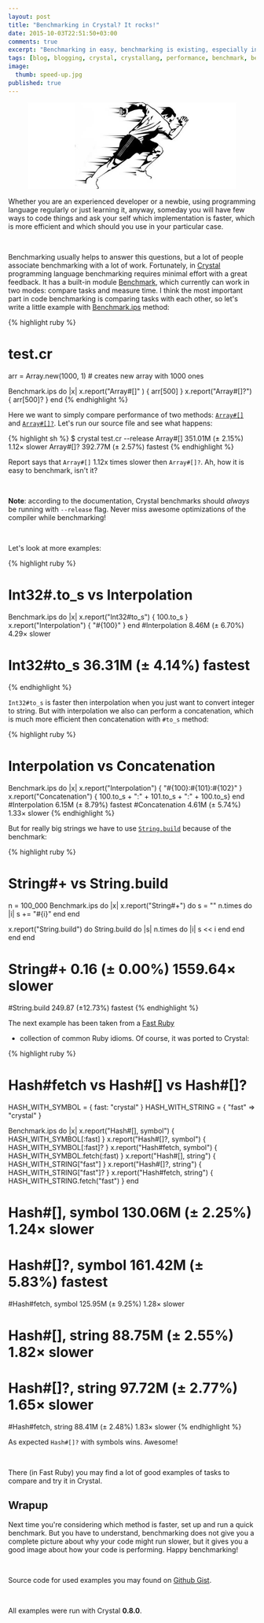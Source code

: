 ```yaml
---
layout: post
title: "Benchmarking in Crystal? It rocks!"
date: 2015-10-03T22:51:50+03:00
comments: true
excerpt: "Benchmarking in easy, benchmarking is existing, especially in Crystal! Checkout a quick overview with practical examples."
tags: [blog, blogging, crystal, crystallang, performance, benchmark, benchmarking, ips, benchmark-ips]
image:
  thumb: speed-up.jpg
published: true
---
```


<figure>
  <img src="/images/speed-up.jpg">
</figure>

Whether you are an experienced developer or a newbie, using programming language regularly or just learning it,
anyway, someday you will have few ways to code things and ask your self which implementation is faster,
which is more efficient and which should you use in your particular case.

<br>

Benchmarking usually helps to answer this questions, but a lot of people associate benchmarking with a lot of work.
Fortunately, in [Crystal](http://crystal-lang.org/) programming language benchmarking requires minimal effort with a great feedback.
It has a built-in module [Benchmark](http://crystal-lang.org/api/Benchmark.html),
which currently can work in two modes: compare tasks and measure time.
I think the most important part in code benchmarking is comparing tasks with each other,
so let's write a little example with [Benchmark.ips](http://crystal-lang.org/api/Benchmark.html#ips%28calculation%3D%3Cspanclass%3D%22n%22%3E5%3C%2Fspan%3E%2Cwarmup%3D%3Cspanclass%3D%22n%22%3E2%3C%2Fspan%3E%2Cinteractive%3D%3Cspanclass%3D%22t%22%3ESTDOUT%3C%2Fspan%3E.tty%3F%2C%26block%29-instance-method) method:

{% highlight ruby %}
# test.cr
arr = Array.new(1000, 1) # creates new array with 1000 ones

Benchmark.ips do |x|
  x.report("Array#[]" )  { arr[500]  }
  x.report("Array#[]?")  { arr[500]? }
end
{% endhighlight %}

Here we want to simply compare performance of two methods: [`Array#[]`](http://crystal-lang.org/api/Array.html#%5B%5D%28index%3AInt%29-instance-method) and [`Array#[]?`](http://crystal-lang.org/api/Array.html#%5B%5D%3F%28index%3AInt%29-instance-method).
Let's run our source file and see what happens:

{% highlight sh %}
$ crystal test.cr --release
 Array#[] 351.01M (± 2.15%)  1.12× slower
Array#[]? 392.77M (± 2.57%)       fastest
{% endhighlight %}

Report says that `Array#[]` 1.12x times slower then `Array#[]?`. Ah, how it is easy to benchmark, isn't it?

<br>

**Note**: according to the documentation, Crystal benchmarks should *always* be running with `--release` flag.
Never miss awesome optimizations of the compiler while benchmarking!

<br>

Let's look at more examples:

{% highlight ruby %}
# Int32#.to_s vs Interpolation
Benchmark.ips do |x|
  x.report("Int32#to_s")    { 100.to_s }
  x.report("Interpolation") { "#{100}" }
end
#Interpolation   8.46M (± 6.70%)  4.29× slower
#   Int32#to_s  36.31M (± 4.14%)       fastest
{% endhighlight %}

`Int32#to_s` is faster then interpolation when you just want to convert integer to string.
But with interpolation we also can perform a concatenation,
which is much more efficient then concatenation with `#to_s` method:

{% highlight ruby %}
# Interpolation vs Concatenation
Benchmark.ips do |x|
  x.report("Interpolation") { "#{100}:#{101}:#{102}" }
  x.report("Concatenation") { 100.to_s + ":" + 101.to_s + ":" + 100.to_s}
end
#Interpolation   6.15M (± 8.79%)       fastest
#Concatenation   4.61M (± 5.74%)  1.33× slower
{% endhighlight %}

But for really big strings we have to use [`String.build`](http://crystal-lang.org/api/String.html#build%28capacity%3D%3Cspanclass%3D%22n%22%3E64%3C%2Fspan%3E%2C%26block%29-class-method)
because of the benchmark:

{% highlight ruby %}
# String#+ vs String.build
n = 100_000
Benchmark.ips do |x|
  x.report("String#+") do
    s = ""
    n.times do |i|
      s += "#{i}"
    end
  end

  x.report("String.build") do
    String.build do |s|
      n.times do |i|
        s << i
      end
    end
  end
end
#    String#+   0.16  (± 0.00%) 1559.64× slower
#String.build 249.87  (±12.73%)         fastest
{% endhighlight %}

The next example has been taken from a [Fast Ruby](https://github.com/JuanitoFatas/fast-ruby)
- collection of common Ruby idioms. Of course, it was ported to Crystal:

{% highlight ruby %}
# Hash#fetch vs Hash#[] vs Hash#[]?
HASH_WITH_SYMBOL = { fast: "crystal" }
HASH_WITH_STRING = { "fast" => "crystal" }

Benchmark.ips do |x|
  x.report("Hash#[], symbol")    { HASH_WITH_SYMBOL[:fast]        }
  x.report("Hash#[]?, symbol")   { HASH_WITH_SYMBOL[:fast]?       }
  x.report("Hash#fetch, symbol") { HASH_WITH_SYMBOL.fetch(:fast)  }
  x.report("Hash#[], string")    { HASH_WITH_STRING["fast"]       }
  x.report("Hash#[]?, string")   { HASH_WITH_STRING["fast"]?      }
  x.report("Hash#fetch, string") { HASH_WITH_STRING.fetch("fast") }
end
#   Hash#[], symbol 130.06M (± 2.25%)  1.24× slower
#  Hash#[]?, symbol 161.42M (± 5.83%)       fastest
#Hash#fetch, symbol 125.95M (± 9.25%)  1.28× slower
#   Hash#[], string  88.75M (± 2.55%)  1.82× slower
#  Hash#[]?, string  97.72M (± 2.77%)  1.65× slower
#Hash#fetch, string  88.41M (± 2.48%)  1.83× slower
{% endhighlight %}

As expected `Hash#[]?` with symbols wins. Awesome!

<br>

There (in Fast Ruby) you may find a lot of good examples of tasks to compare and try it in Crystal.

## Wrapup

Next time you're considering which method is faster, set up and run a quick benchmark.
But you have to understand, benchmarking does not give you a complete picture about why your code might run slower,
but it gives you a good image about how your code is performing.
Happy benchmarking!

<br>

Source code for used examples you may found on [Github Gist](https://gist.github.com/veelenga/a5b861ccd32ff559b7d2).

<br>

All examples were run with Crystal **0.8.0**.

